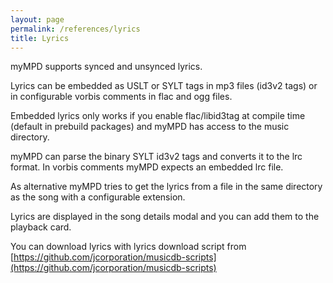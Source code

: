 ```yaml
---
layout: page
permalink: /references/lyrics
title: Lyrics
---
```


myMPD supports synced and unsynced lyrics.

Lyrics can be embedded as USLT or SYLT tags in mp3 files (id3v2 tags) or in configurable vorbis comments in flac and ogg files.

Embedded lyrics only works if you enable flac/libid3tag at compile time (default in prebuild packages) and myMPD has access to the music directory.

myMPD can parse the binary SYLT id3v2 tags and converts it to the lrc format. In vorbis comments myMPD expects an embedded lrc file.

As alternative myMPD tries to get the lyrics from a file in the same directory as the song with a configurable extension.

Lyrics are displayed in the song details modal and you can add them to the playback card.

You can download lyrics with lyrics download script from [https://github.com/jcorporation/musicdb-scripts](https://github.com/jcorporation/musicdb-scripts)
